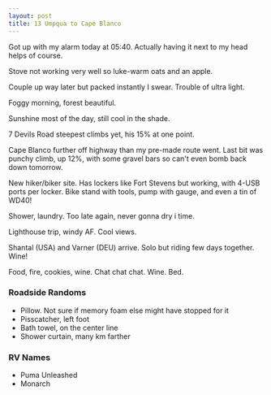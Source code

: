 ```yaml
---
layout: post
title: 13 Umpqua to Cape Blanco
---
```


Got up with my alarm today at 05:40. Actually having it next to my head helps of course.

Stove not working very well so luke-warm oats and an apple.

Couple up way later but packed instantly I swear. Trouble of ultra light.

Foggy morning, forest beautiful.

Sunshine most of the day, still cool in the shade.

7 Devils Road steepest climbs yet, his 15% at one point.

Cape Blanco further off highway than my pre-made route went. Last bit was punchy climb, up 12%, with some gravel bars so can't even bomb back down tomorrow.

New hiker/biker site. Has lockers like Fort Stevens but working, with 4-USB ports per locker. Bike stand with tools, pump with gauge, and even a tin of WD40!

Shower, laundry. Too late again, never gonna dry i time.

Lighthouse trip, windy AF. Cool views.

Shantal (USA) and Varner (DEU) arrive. Solo but riding few days together. Wine!

Food, fire, cookies, wine. Chat chat chat. Wine. Bed.




### Roadside Randoms

- Pillow. Not sure if memory foam else might have stopped for it
- Pisscatcher, left foot
- Bath towel, on the center line
- Shower curtain, many km farther


### RV Names

- Puma Unleashed
- Monarch
